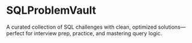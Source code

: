 # SQLProblemVault
A curated collection of SQL challenges with clean, optimized solutions—perfect for interview prep, practice, and mastering query logic.
